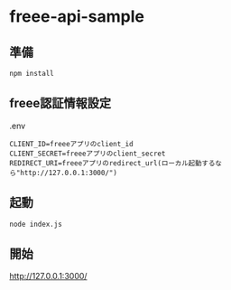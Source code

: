# freee-api-sample
## 準備
```
npm install
```
## freee認証情報設定
.env
```
CLIENT_ID=freeeアプリのclient_id
CLIENT_SECRET=freeeアプリのclient_secret
REDIRECT_URI=freeeアプリのredirect_url(ローカル起動するなら"http://127.0.0.1:3000/")

```
## 起動
```
node index.js
```
## 開始
http://127.0.0.1:3000/